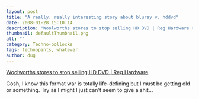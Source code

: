 ```yaml
---
layout: post
title: "A really, really interesting story about bluray v. hddvd"
date: 2008-01-28 15:10:14
description: "Woolworths stores to stop selling HD DVD | Reg Hardware Gosh, I know this format war is totally life-defining but I must be getting old or something. Try as I might I just can&#8217;t seem to give a shit&#8230;&#8230;"
thumbnail: defaultThumbnail.png
alt: ""
category: Techno-bollocks
tags: technopants, whatever
author: dug
---
```


<p><a title="Woolworths stores to stop selling HD DVD | Reg Hardware" href="http://www.reghardware.co.uk/2008/01/28/woolworths_exclusively_backing_blu_ray/">Woolworths stores to stop selling HD <span class="caps">DVD </span>| Reg Hardware</a></p>

<p>Gosh, I know this format war is totally life-defining but I must be getting old or something. Try as I might I just can't seem to give a shit...</p>
